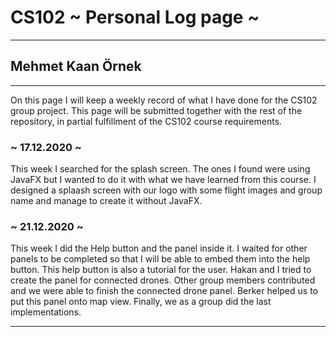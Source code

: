 # CS102 ~ Personal Log page ~
****
## Mehmet Kaan Örnek
****

On this page I will keep a weekly record of what I have done for the CS102 group project. This page will be submitted together with the rest of the repository, in partial fulfillment of the CS102 course requirements.

### ~ 17.12.2020 ~
This week I searched for the splash screen. The ones I found were using JavaFX but I wanted to do it with what we have learned from this course. I designed a splaash screen with our logo with some flight images and group name and manage to create it without JavaFX.

### ~ 21.12.2020 ~
This week I did the Help button and the panel inside it. I waited for other panels to be completed so that I will be able to embed them into the help button. This help button is also a tutorial for the user. Hakan and I tried to create the panel for connected drones. Other group members contributed and we were able to finish the connected drone panel. Berker helped us to put this panel onto map view. Finally, we as a group did the last implementations.

****
